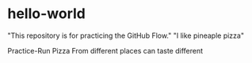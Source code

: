 # hello-world
"This repository is for practicing the GitHub Flow."
"I like pineaple pizza"



Practice-Run
Pizza From different places can taste different 
